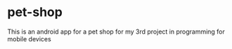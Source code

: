 # pet-shop

This is an android app for a pet shop for my 3rd project in programming for mobile devices
